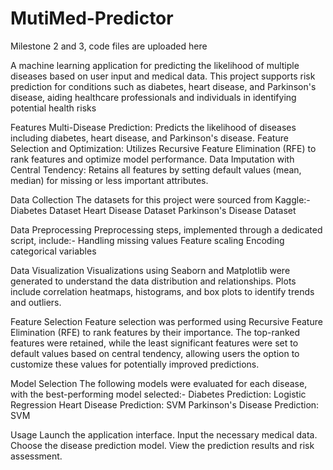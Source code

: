 # MutiMed-Predictor
Milestone 2 and 3, code files are uploaded here


A machine learning application for predicting the likelihood of multiple diseases based on user input and medical data. This project supports risk prediction for conditions such as diabetes, heart disease, and Parkinson's disease, aiding healthcare professionals and individuals in identifying potential health risks

Features
Multi-Disease Prediction: Predicts the likelihood of diseases including diabetes, heart disease, and Parkinson's disease.
Feature Selection and Optimization: Utilizes Recursive Feature Elimination (RFE) to rank features and optimize model performance.
Data Imputation with Central Tendency: Retains all features by setting default values (mean, median) for missing or less important attributes.

Data Collection
The datasets for this project were sourced from Kaggle:-
Diabetes Dataset
Heart Disease Dataset
Parkinson's Disease Dataset

Data Preprocessing
Preprocessing steps, implemented through a dedicated script, include:-
Handling missing values
Feature scaling
Encoding categorical variables

Data Visualization
Visualizations using Seaborn and Matplotlib were generated to understand the data distribution and relationships. Plots include correlation heatmaps, histograms, and box plots to identify trends and outliers.

Feature Selection
Feature selection was performed using Recursive Feature Elimination (RFE) to rank features by their importance. The top-ranked features were retained, while the least significant features were set to default values based on central tendency, allowing users the option to customize these values for potentially improved predictions.


Model Selection
The following models were evaluated for each disease, with the best-performing model selected:-
Diabetes Prediction: Logistic Regression
Heart Disease Prediction: SVM
Parkinson's Disease Prediction: SVM


Usage
Launch the application interface.
Input the necessary medical data.
Choose the disease prediction model.
View the prediction results and risk assessment.


